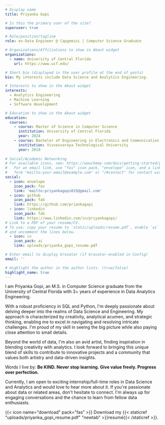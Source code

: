 ```yaml
---
# Display name
title: Priyanka Gopi

# Is this the primary user of the site?
superuser: true

# Role/position/tagline
role: ex-Data Engineer @ Capgemini | Computer Science Graduate

# Organizations/Affiliations to show in About widget
organizations:
  - name: University of Central Florida
    url: https://www.ucf.edu/

# Short bio (displayed in the user profile at the end of posts)
bio: My interests include Data Science and Analytics Engineering.

# Interests to show in the About widget
interests:
  - Analytics Engineering
  - Machine Learning
  - Software development

# Education to show in the About widget
education:
  courses:
    - course: Master of Science in Computer Science
      institution: University of Central Florida
      year: 2024
    - course: Bachelor of Engineering in Electronics and Communication
      institution: Visvesvaraya Technological University
      year: 2019
      
# Social/Academic Networking
# For available icons, see: https://wowchemy.com/docs/getting-started/page-builder/#icons
#   For an email link, use "fas" icon pack, "envelope" icon, and a link in the
#   form "mailto:your-email@example.com" or "/#contact" for contact widget.
social:
  - icon: envelope
    icon_pack: fas
    link: 'mailto:priyankagopi015@gmail.com'
  - icon: github
    icon_pack: fab
    link: https://github.com/priankagopi
  - icon: linkedin
    icon_pack: fab
    link: https://www.linkedin.com/in/priyankagopi/
# Link to a PDF of your resume/CV.
# To use: copy your resume to `static/uploads/resume.pdf`, enable `ai` icons in `params.toml`,
# and uncomment the lines below.
  - icon: cv
    icon_pack: ai
    link: uploads/priyanka_gopi_resume.pdf

# Enter email to display Gravatar (if Gravatar-enabled in Config)
email: ''

# Highlight the author in the author lists. (true/false)
highlight_name: true
---
```


I am Priyanka Gopi, an M.S. in Computer Science graduate from the University of Central Florida with 3+ years of experience in Data Analytics Engineering.

With a robust proficiency in SQL and Python, I'm deeply passionate about delving deeper into the realms of Data Science and Engineering. My approach is characterized by creativity, analytical acumen, and strategic thinking, enabling me to excel in navigating and resolving intricate challenges. I'm proud of my skill in seeing the big picture while also paying close attention to small details.

Beyond the world of data, I'm also an avid artist, finding inspiration in blending creativity with analytics. I look forward to bringing this unique blend of skills to contribute to innovative projects and a community that values both artistry and data-driven insights.

Words I live by: **Be KIND. Never stop learning. Give value freely. Progress over perfection.**

Currently, I am open to exciting internship/full-time roles in Data Science and Analytics and would love to hear more about it. If you're passionate about data or related areas, don't hesitate to connect. I'm always up for engaging conversations and the chance to learn from fellow data enthusiasts.

{{< icon name="download" pack="fas" >}} Download my {{< staticref "uploads/priyanka_gopi_resume.pdf" "newtab" >}}resumé{{< /staticref >}}.
